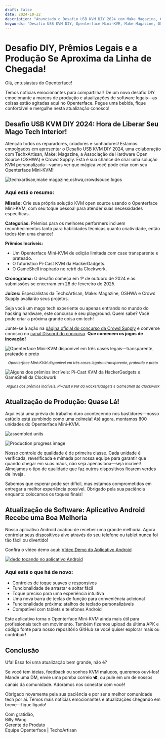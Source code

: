 ```yaml
---
draft: false
date: 2024-10-22
description: "Anunciado o Desafio USB KVM DIY 2024 com Make Magazine, OSHWA e Crowd Supply! Ganhe prêmios exclusivos incluindo Mini-KVM de edição limitada. Além disso: 800 unidades montadas, lançamento do aplicativo Android aprimorado e atualização do progresso de produção."
keywords: "Desafio USB KVM DIY, Openterface Mini-KVM, Make Magazine, OSHWA, Crowd Supply, concurso hardware, atualização aplicativo Android, progresso produção, competição tecnológica, eletrônica DIY, hacking hardware, KVM edição limitada, Pi-Cast KVM, GameShell, hardware open source"
---
```


# Desafio DIY, Prêmios Legais e a Produção Se Aproxima da Linha de Chegada!

Olá, entusiastas do Openterface!

Temos notícias emocionantes para compartilhar! De um novo desafio DIY emocionante a marcos de produção e atualizações de software legais—as coisas estão agitadas aqui no Openterface. Pegue uma bebida, fique confortável e mergulhe nesta atualização conosco!

## Desafio USB KVM DIY 2024: Hora de Liberar Seu Mago Tech Interior!

Atenção todos os reparadores, criadores e sonhadores! Estamos empolgados em apresentar o Desafio USB KVM DIY 2024, uma colaboração com TechxArtisan, Make: Magazine, a Associação de Hardware Open Source (OSHWA) e Crowd Supply. Esta é sua chance de criar uma solução KVM personalizada—vamos ver que mágica você pode criar com seu Openterface Mini-KVM!

![techxartisan,make magazine,oshwa,crowdsouce logos](https://www.crowdsupply.com/img/edd0/923e0840-1232-47f1-b007-ab2023c5edd0/openterface-241017-03_jpg_md-xl.jpg)

### Aqui está o resumo:

**Missão:** Crie sua própria solução KVM open source usando o Openterface Mini-KVM, com seu toque pessoal para atender suas necessidades específicas.

**Categorias:** Prêmios para os melhores performers incluem reconhecimentos tanto para habilidades técnicas quanto criatividade, então todos têm uma chance!

**Prêmios Incríveis:**

- Um Openterface Mini-KVM de edição limitada com case transparente e prateado.
- O futurístico Pi-Cast KVM da HackerGadgets.
- O GameShell inspirado no retrô da Clockwork.

**Cronograma:** O desafio começa em 1º de outubro de 2024 e as submissões se encerram em 28 de fevereiro de 2025.

**Juízes:** Especialistas da TechxArtisan, Make: Magazine, OSHWA e Crowd Supply avaliarão seus projetos.

Seja você um mago tech experiente ou apenas entrando no mundo do hacking hardware, este concurso é seu playground. Quem sabe? Você pode criar a próxima grande coisa em tech!

Junte-se à ação na [página oficial do concurso da Crowd Supply](https://www.crowdsupply.com/techxartisan/usb-kvm-diy-challenge-2024) e converse conosco no [canal Discord do concurso](https://discord.com/invite/YhKVzDujkT). **Que comecem os jogos de inovação!**

![Openterface Mini-KVM disponível em três cases legais—transparente, prateado e preto](https://www.crowdsupply.com/img/54d6/9eba8416-7d7d-428d-b92a-934c526a54d6/openterface-241017-06_jpg_md-xl.jpg)
<p style="text-align: center;"><small><em>Openterface Mini-KVM disponível em três cases legais—transparente, prateado e preto</em></small></p>

![Alguns dos prêmios incríveis: Pi-Cast KVM da HackerGadgets e GameShell da Clockwork](https://www.crowdsupply.com/img/407d/f83d375b-2711-4c8b-99e4-537b6704407d/openterface-241017-07_jpg_md-xl.jpg)
<p style="text-align: center;"><small><em>Alguns dos prêmios incríveis: Pi-Cast KVM da HackerGadgets e GameShell da Clockwork</em></small></p>

## Atualização de Produção: Quase Lá!

Aqui está uma prévia do trabalho duro acontecendo nos bastidores—nosso estúdio está zumbindo como uma colmeia! Até agora, montamos 800 unidades do Openterface Mini-KVM.

![assembled units](https://www.crowdsupply.com/img/7d41/ed50b569-b923-44c6-b6b3-f10ebd807d41/openterface-241017-02_jpg_md-xl.jpg)

![Production progress image](https://www.crowdsupply.com/img/3ff4/cde3e357-c25b-4990-bc06-de01048f3ff4/openterface-241017-08_jpg_md-xl.jpg)

Nosso controle de qualidade é de primeira classe. Cada unidade é verificada, reverificada e mimada por nossa equipe para garantir que quando chegar em suas mãos, não seja apenas boa—seja incrível! Almejamos o tipo de qualidade que faz outros dispositivos ficarem verdes de inveja.

Sabemos que esperar pode ser difícil, mas estamos comprometidos em entregar a melhor experiência possível. Obrigado pela sua paciência enquanto colocamos os toques finais!

## Atualização de Software: Aplicativo Android Recebe uma Boa Melhoria

Nosso aplicativo Android acabou de receber uma grande melhoria. Agora controlar seus dispositivos alvo através do seu telefone ou tablet nunca foi tão fácil ou divertido!

Confira o vídeo demo aqui: [Vídeo Demo do Aplicativo Android](https://x.com/TechxArtisan/status/1840587612148699398)

[![dedo tocando no aplicativo Android](https://www.crowdsupply.com/img/5615/a94c1a0e-ef15-4f4a-a438-c40e58be5615/openterface-241017-04_jpg_gallery-lg.jpg)](https://x.com/TechxArtisan/status/1840587612148699398)

### Aqui está o que há de novo:
- Controles de toque suaves e responsivos
- Funcionalidade de arrastar e soltar fácil
- Toque preciso para uma experiência intuitiva
- Uma nova barra de teclas de função para conveniência adicional
- Funcionalidade próxima: atalhos de teclado personalizáveis
- Compatível com tablets e telefones Android

Este aplicativo torna o Openterface Mini-KVM ainda mais útil para profissionais tech em movimento. Também fizemos upload da última APK e código fonte para nosso repositório GitHub se você quiser explorar mais ou contribuir!

## Conclusão

Ufa! Essa foi uma atualização bem grande, não é?

Se você tem ideias, feedback ou sonhos KVM malucos, queremos ouvi-los! Mande uma DM, envie uma pomba correio 🕊️, ou pule em um de nossos canais da comunidade. Adoramos nos conectar com você!

Obrigado novamente pela sua paciência e por ser a melhor comunidade tech por aí. Temos mais notícias emocionantes e atualizações chegando em breve—fique ligado!

Com gratidão,  
Billy Wang  
Gerente de Produto  
Equipe Openterface | TechxArtisan
